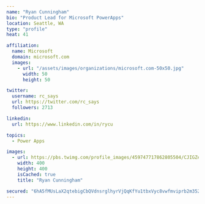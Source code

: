 ```yaml
---
name: "Ryan Cunningham"
bio: "Product Lead for Microsoft PowerApps"
location: Seattle, WA
type: "profile"
heat: 41

affiliation:
  name: Microsoft
  domain: microsoft.com
  images:
    - url: "/assets/images/organizations/microsoft.com-50x50.jpg"
      width: 50
      height: 50

twitter:
  username: rc_says
  url: https://twitter.com/rc_says
  followers: 2713

linkedin:
  url: https://www.linkedin.com/in/rycu

topics:
  - Power Apps

images:
  - url: https://pbs.twimg.com/profile_images/459747717862805504/CJIGZejd_400x400.png
    width: 400
    height: 400
    isCached: true
    title: "Ryan Cunningham"

secured: "6hA5fMUsLaX2qtebigCbQVdnsrglhyrVjQqKfYu1tbxVyc8vwfmviprb2m352Sk71f3fjTU4yvfnC6RpWn19I5t37SL63PiyXNmMbczNzqR1paWdVMWwTarXHjzhwQyuY75BL8pD7RH+ToFD6wf7jxFjhttXALDPaRY8AwYvQ/D/xkh/H1ziXwuHQOyQxMsfLf1Jt3zD1XvD8GvVxEcdmpPKAadd3AgwKCwZfFndbLnd2TarjsF/oCjdx8iWA7Ht2xaqzdwogBmcJS1tukNAp+QtBZT7Fz90q4qyeNjOntyUJB6Ce+ucN0oVlm1eddv2kF1nwL+8x0UBfVOMkXXQVyt4Yae8YA5G2z4A1oIIMzelXoyxGVLRHENLzXckEDutkD/9GrT2qUMLGADKJ5G3vYMT9TEGhL87uV9AqKTpqOw=;zyVqvwqE9eNPD7toYKiD9A=="
---
```


